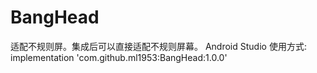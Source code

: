 # BangHead
适配不规则屏。集成后可以直接适配不规则屏幕。
Android Studio 使用方式:
implementation 'com.github.ml1953:BangHead:1.0.0'
